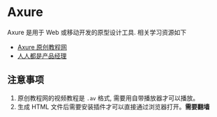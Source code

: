 # Axure
Axure 是用于 Web 或移动开发的原型设计工具.
相关学习资源如下

- [Axure 原创教程网](http://www.iaxure.com/)
- [人人都是产品经理](http://www.woshipm.com/tag/axure)

## 注意事项

1. 原创教程网的视频教程是 `.av` 格式, 需要用自带播放器才可以播放。
2. 生成 HTML 文件后需要安装插件才可以直接通过浏览器打开。**需要翻墙**
